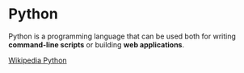 # Python

Python is a programming language that can be used both for writing **command-line scripts** or building **web applications**.

[Wikipedia Python](https://en.wikipedia.org/wiki/Python_(programming_language))
